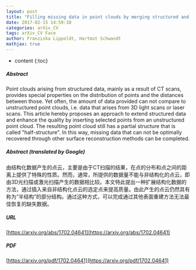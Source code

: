 ```yaml
---
layout: post
title: "Filling missing data in point clouds by merging structured and unstructured point clouds"
date: 2017-02-15 14:59:10
categories: arXiv_CV
tags: arXiv_CV Face
author: Franziska Lippoldt, Hartmut Schwandt
mathjax: true
---
```


* content
{:toc}

##### Abstract
Point clouds arising from structured data, mainly as a result of CT scans, provides special properties on the distribution of points and the distances between those. Yet often, the amount of data provided can not compare to unstructured point clouds, i.e. data that arises from 3D light scans or laser scans. This article hereby proposes an approach to extend structured data and enhance the quality by inserting selected points from an unstructured point cloud. The resulting point cloud still has a partial structure that is called "half-structure". In this way, missing data that can not be optimally recovered through other surface reconstruction methods can be completed.

##### Abstract (translated by Google)
由结构化数据产生的点云，主要是由于CT扫描的结果，在点的分布和点之间的距离上提供了特殊的性质。然而，通常，所提供的数据量不能与非结构化的点云，即由3D光扫描或激光扫描产生的数据相比较。本文特此提出一种扩展结构化数据的方法，通过插入来自非结构化点云的选定点来提高质量。由此产生的点云仍然具有称为“半结构”的部分结构。通过这种方式，可以完成通过其他表面重建方法无法最佳恢复的缺失数据。

##### URL
[https://arxiv.org/abs/1702.04641](https://arxiv.org/abs/1702.04641)

##### PDF
[https://arxiv.org/pdf/1702.04641](https://arxiv.org/pdf/1702.04641)

